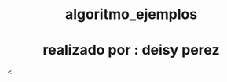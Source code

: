 <div align ="center">
 <h1 style="color🍅;"><strong>algoritmo_ejemplos</strong><h1>
 <strong>realizado por :</strong> deisy perez
 </div>
 <
